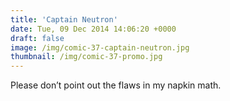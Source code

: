 ```yaml
---
title: 'Captain Neutron'
date: Tue, 09 Dec 2014 14:06:20 +0000
draft: false
image: /img/comic-37-captain-neutron.jpg
thumbnail: /img/comic-37-promo.jpg
---
```


Please don’t point out the flaws in my napkin math.